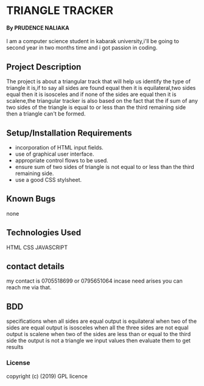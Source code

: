 # TRIANGLE TRACKER
#### By **PRUDENCE NALIAKA**
I am a computer science student in kabarak university,i'll be going to second year in two months time and i got passion in coding.
## Project Description
The project is about a triangular track that will help us identify the type of triangle it is,if to say all sides are found equal then it is equilateral,two sides equal then it is isosceles and if none of the sides are equal then it is scalene,the triangular tracker is also based on the fact that the if sum of any two sides of the triangle is equal to or less than the third remaining side then a triangle can't be formed.
## Setup/Installation Requirements
* incorporation of HTML input fields.
* use of graphical user interface.
* appropriate control flows to be used.
* ensure sum of two sides of triangle is not equal to or less than the third remaining side.
* use a good CSS stylsheet.
## Known Bugs
none
## Technologies Used
HTML
CSS
JAVASCRIPT
## contact details
my contact is 0705518699 or 0795651064 incase need arises you can reach me via that.
## BDD
specifications
 when all sides are equal output is equilateral
 when two of the sides are equal output is isosceles
 when all the three sides are not equal output is scalene
 when two of the sides are less than or equal to the third side the output is not a triangle
we input values then evaluate them to get results
### License
copyright (c) (2019) GPL licence
